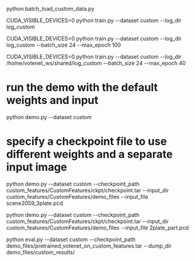 

python batch_load_custom_data.py


CUDA_VISIBLE_DEVICES=0 python train.py --dataset custom --log_dir log_custom


CUDA_VISIBLE_DEVICES=0 python train.py --dataset custom --log_dir log_custom --batch_size 24 --max_epoch 100


CUDA_VISIBLE_DEVICES=0 python train.py --dataset custom --log_dir /home/votenet_ws/shared/log_custom --batch_size 24 --max_epoch 40



# run the demo with the default weights and input
python demo.py --dataset custom

# specify a checkpoint file to use different weights and a separate input image 
python demo.py --dataset custom --checkpoint_path custom_features/CustomFeatures/ckpt/checkpoint.tar --input_dir custom_features/CustomFeatures/demo_files --input_file scene2059_3plate.pcd

python demo.py --dataset custom --checkpoint_path custom_features/CustomFeatures/ckpt/checkpoint.tar --input_dir custom_features/CustomFeatures/demo_files --input_file 2plate_part.pcd

python eval.py --dataset custom --checkpoint_path demo_files/pretrained_votenet_on_custom_features.tar --dump_dir demo_files/custom_results/
